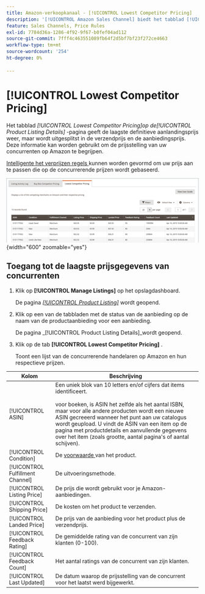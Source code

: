 ```yaml
---
title: Amazon-verkoopkanaal - [!UICONTROL Lowest Competitor Pricing]
description: '[!UICONTROL Amazon Sales Channel] biedt het tabblad [!UICONTROL Lowest Competitor Pricing] om u te helpen de prijsplaatsing van uw concurrenten op Amazon te begrijpen.'
feature: Sales Channels, Price Rules
exl-id: 7784d36a-1286-4f92-9f67-b0fef04ad112
source-git-commit: 7fff4c463551089fb64f2d5bf7bf23f272ce4663
workflow-type: tm+mt
source-wordcount: '254'
ht-degree: 0%

---
```


# [!UICONTROL Lowest Competitor Pricing]

Het tabblad _[!UICONTROL Lowest Competitor Pricing]_op de_[!UICONTROL Product Listing Details]_ -pagina geeft de laagste definitieve aanlandingsprijs weer, maar wordt uitgesplitst in de verzendprijs en de aanbiedingsprijs. Deze informatie kan worden gebruikt om de prijsstelling van uw concurrenten op Amazon te begrijpen.

[ Intelligente het verprijzen regels ](./intelligent-repricing-rules.md) kunnen worden gevormd om uw prijs aan te passen die op de concurrerende prijzen wordt gebaseerd.

![ Laagste concurrent tarifering ](assets/amazon-listing-details-lowest-comp.png){width="600" zoomable="yes"}

## Toegang tot de laagste prijsgegevens van concurrenten

1. Klik op **[!UICONTROL Manage Listings]** op het opslagdashboard.

   De pagina [_[!UICONTROL Product Listing]_](./managing-product-listings.md) wordt geopend.

1. Klik op een van de tabbladen met de status van de aanbieding op de naam van de productaanbieding voor een aanbieding.

   De pagina _[!UICONTROL Product Listing Details]_wordt geopend.

1. Klik op de tab **[!UICONTROL Lowest Competitor Pricing]** .

   Toont een lijst van de concurrerende handelaren op Amazon en hun respectieve prijzen.

| Kolom | Beschrijving |
|----------------------------------|----------------------------------------------------------------------------------------------------------------------------------------------------------------------------------------------------------------------------------------------------------------------------------------------------------------------------------------------------------------------------------------|
| [!UICONTROL ASIN] | Een uniek blok van 10 letters en/of cijfers dat items identificeert.<br><br> voor boeken, is ASIN het zelfde als het aantal ISBN, maar voor alle andere producten wordt een nieuwe ASIN gecreeerd wanneer het punt aan uw catalogus wordt geupload. U vindt de ASIN van een item op de pagina met productdetails en aanvullende gegevens over het item (zoals grootte, aantal pagina&#39;s of aantal schijven). |
| [!UICONTROL Condition] | De [ voorwaarde ](./product-listing-condition.md) van het product. |
| [!UICONTROL Fulfillment Channel] | De uitvoeringsmethode. |
| [!UICONTROL Listing Price] | De prijs die wordt gebruikt voor je Amazon-aanbiedingen. |
| [!UICONTROL Shipping Price] | De kosten om het product te verzenden. |
| [!UICONTROL Landed Price] | De prijs van de aanbieding voor het product plus de verzendprijs. |
| [!UICONTROL Feedback Rating] | De gemiddelde rating van de concurrent van zijn klanten (0-100). |
| [!UICONTROL Feedback Count] | Het aantal ratings van de concurrent van zijn klanten. |
| [!UICONTROL Last Updated] | De datum waarop de prijsstelling van de concurrent voor het laatst werd bijgewerkt. |
